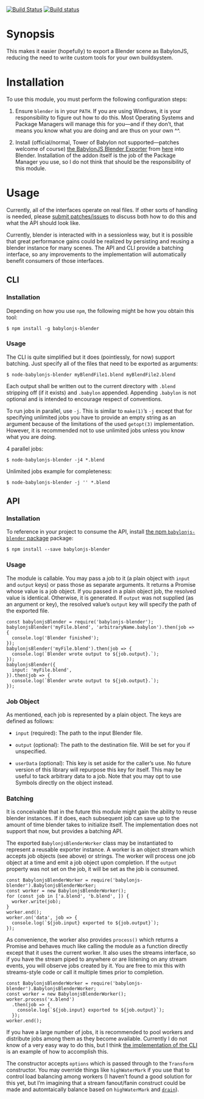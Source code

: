 [![Build Status](https://travis-ci.org/binki/node-babylonjs-blender.svg?branch=master)](https://travis-ci.org/binki/node-babylonjs-blender)
[![Build status](https://ci.appveyor.com/api/projects/status/ynqc3cbu59ydrw0w?svg=true)](https://ci.appveyor.com/project/binki/node-babylonjs-blender)

# Synopsis

This makes it easier (hopefully) to export a Blender scene as
BabylonJS, reducing the need to write custom tools for your own
buildsystem.

# Installation

To use this module, you must perform the following configuration
steps:

1. Ensure `blender` is in your `PATH`. If you are using Windows, it is
   your responsibility to figure out how to do this. Most Operating
   Systems and Package Managers will manage this for you—and if they
   don’t, that means you know what you are doing and are thus on your
   own ^^.

2. Install (official/normal, Tower of Babylon not supported—patches
   welcome of course) [the BabylonJS Blender
   Exporter](https://doc.babylonjs.com/exporters/Installing__the_Babylon_Exporter)
   from
   [here](https://github.com/BabylonJS/Babylon.js/tree/master/Exporters/Blender)
   into Blender. Installation of the addon itself
   is the job of the Package Manager you use, so I do not think that
   should be the responsibility of this module.

# Usage

Currently, all of the interfaces operate on real files. If other sorts
of handling is needed, please [submit
patches/issues](https://github.com/binki/node-babylonjs-blender) to
discuss both how to do this and what the API should look like.

Currently, blender is interacted with in a sessionless way, but it is
possible that great performance gains could be realized by persisting
and reusing a blender instance for many scenes. The API and CLI
provide a batching interface, so any improvements to the
implementation will automatically benefit consumers of those
interfaces.

## CLI

### Installation

Depending on how you use `npm`, the following might be how
you obtain this tool:

    $ npm install -g babylonjs-blender

### Usage

The CLI is quite simplified but it does (pointlessly, for now) support
batching. Just specify all of the files that need to be exported as
arguments:

    $ node-babylonjs-blender myBlendFile1.blend myBlendFile2.blend

Each output shall be written out to the current directory with
`.blend` stripping off (if it exists) and `.babylon`
appended. Appending `.babylon` is not optional and is intended to
encourage respect of conventions.

To run jobs in parallel, use `-j`. This is similar to `make(1)`’s `-j`
except that for specifying unlimited jobs you have to provide an empty
string as an argument because of the limitations of the used
`getopt(3)` implementation. However, it is recommended not to use
unlimited jobs unless you know what you are doing.

4 parallel jobs:

    $ node-babylonjs-blender -j4 *.blend

Unlimited jobs example for completeness:

    $ node-babylonjs-blender -j '' *.blend

## API

### Installation

To reference in your project to consume the API, install [the npm
`babylonjs-blender`
package](https://www.npmjs.com/package/babylonjs-blender) package:

    $ npm install --save babylonjs-blender

### Usage

The module is callable. You may pass a job to it (a plain object with
`input` and `output` keys) or pass those as separate arguments. It
returns a Promise whose value is a job object. If you passed in a
plain object job, the resolved value is identical. Otherwise, it is
generated. If `output` was not supplied (as an argument or key), the
resolved value’s `output` key will specify the path of the exported
file.

    const babylonjsBlender = require('babylonjs-blender');
    babylonjsBlender('myFile.blend', 'arbitraryName.babylon').then(job => {
      console.log('Blender finished');
    });
    babylonjsBlender('myFile.blend').then(job => {
      console.log(`Blender wrote output to ${job.output}.`);
    });
    babylonjsBlender({
      input: 'myFile.blend',
    }).then(job => {
      console.log(`Blender wrote output to ${job.output}.`);
    });

### Job Object

As mentioned, each job is represented by a plain object. The keys are
defined as follows:

* `input` (required): The path to the input Blender file.

* `output` (optional): The path to the destination file. Will be set
   for you if unspecified.

* `userData` (optional): This key is set aside for the caller’s use.
   No future version of this library will repurpose this key for
   itself. This may be useful to tack arbitrary data to a job. Note
   that you may opt to use Symbols directly on the object instead.

### Batching

It is conceivable that in the future this module might gain the
ability to reuse blender instances. If it does, each subsequent job
can save up to the amount of time blender takes to initialize
itself. The implementation does not support that now, but provides a
batching API.

The exported `BabylonjsBlenderWorker` class may be instantiated to
represent a reusable exporter instance. A worker is an object stream
which accepts job objects (see above) or strings. The worker will
process one job object at a time and emit a job object upon
completion. If the `output` property was not set on the job, it will
be set as the job is consumed.

    const BabylonjsBlenderWorker = require('babylonjs-blender').BabylonjsBlenderWorker;
    const worker = new BabylonjsBlenderWorker();
    for (const job in ['a.blend', 'b.blend', ]) {
      worker.write(job);
    }
    worker.end();
    worker.on('data', job => {
      console.log(`${job.input} exported to ${job.output}`);
    });

As convenience, the worker also provides `process()` which returns a
Promise and behaves much like calling the module as a function
directly except that it uses the current worker. It also uses the
streams interface, so if you have the stream piped to anywhere or are
listening on any stream events, you will observe jobs created by
it. You are free to mix this with streams-style code or call it
multiple times prior to completion.

    const BabylonjsBlenderWorker = require('babylonjs-blender').BabylonjsBlenderWorker;
    const worker = new BabylonjsBlenderWorker();
    worker.process('x.blend')
      .then(job => {
        console.log(`${job.input} exported to ${job.output}`);
      });
    worker.end();

If you have a large number of jobs, it is recommended to pool workers
and distribute jobs among them as they become available. Currently I
do not know of a very easy way to do this, but I think [the
implementation of the CLI](bin/node-babylonjs-blender.js) is an
example of how to accomplish this.

The constructor accepts `options` which is passed through to the
`Transform` constructor. You may override things like `highWaterMark`
if you use that to control load balancing among workers (I haven’t
found a good solution for this yet, but I’m imagining that a stream
fanout/fanin construct could be made and automtaically balance based
on `highWaterMark` and
[`drain`](https://nodejs.org/api/stream.html#stream_event_drain)).
